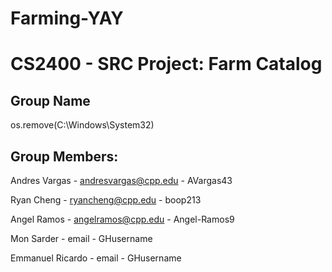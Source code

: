 # Farming-YAY
# CS2400 - SRC Project: Farm Catalog

## Group Name
os.remove(C:\Windows\System32) 

## Group Members:
Andres Vargas - andresvargas@cpp.edu - AVargas43

Ryan Cheng - ryancheng@cpp.edu - boop213

Angel Ramos - angelramos@cpp.edu - Angel-Ramos9

Mon Sarder - email - GHusername

Emmanuel Ricardo - email - GHusername

